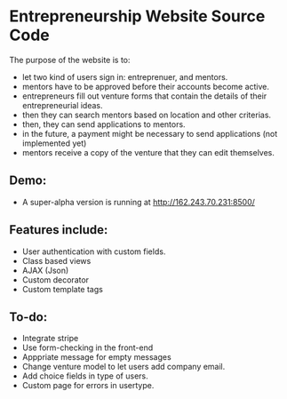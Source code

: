 Entrepreneurship Website Source Code
=======================================

The purpose of the website is to:

* let two kind of users sign in: entreprenuer, and mentors.
* mentors have to be approved before their accounts become active. 
* entrepreneurs fill out venture forms that contain the details of their entrepreneurial ideas.  
* then they can search mentors based on location and other criterias. 
* then, they can send applications to mentors. 
* in the future, a payment might be necessary to send applications (not implemented yet)
* mentors receive a copy of the venture that they can edit themselves. 

Demo:
-----
* A super-alpha version is running at http://162.243.70.231:8500/

Features include:
-----------------

* User authentication with custom fields. 
* Class based views 
* AJAX (Json)
* Custom decorator
* Custom template tags


To-do:
-----------------

* Integrate stripe
* Use form-checking in the front-end
* Apppriate message for empty messages
* Change venture model to let users add company email.
* Add choice fields in type of users. 
* Custom page for errors in usertype. 
 
